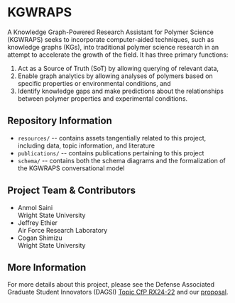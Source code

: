 # KGWRAPS
A Knowledge Graph-Powered Research Assistant for Polymer Science (KGWRAPS) seeks to incorporate computer-aided techniques, such as knowledge graphs (KGs), into traditional polymer science research in an attempt to accelerate the growth of the field. It has three primary functions:
1. Act as a Source of Truth (SoT) by allowing querying of relevant data,
2. Enable graph analytics by allowing analyses of polymers based on specific properties or environmental conditions, and
3. Identify knowledge gaps and make predictions about the relationships between polymer properties and experimental conditions.

## Repository Information
* `resources/` -- contains assets tangentially related to this project, including data, topic information, and literature
* `publications/` -- contains publications pertaining to this project
* `schema/` -- contains both the schema diagrams and the formalization of the KGWRAPS conversational model

## Project Team & Contributors
* Anmol Saini <br />
  Wright State University <br />
* Jeffrey Ethier <br />
  Air Force Research Laboratory
* Cogan Shimizu <br />
  Wright State University

## More Information
For more details about this project, please see the Defense Associated Graduate Student Innovators (DAGSI) [Topic CfP RX24-22](./resources/proposal/RX22-24.pdf) and our [proposal](./resources/proposal/2024_dagsi_kgwraps.pdf).
